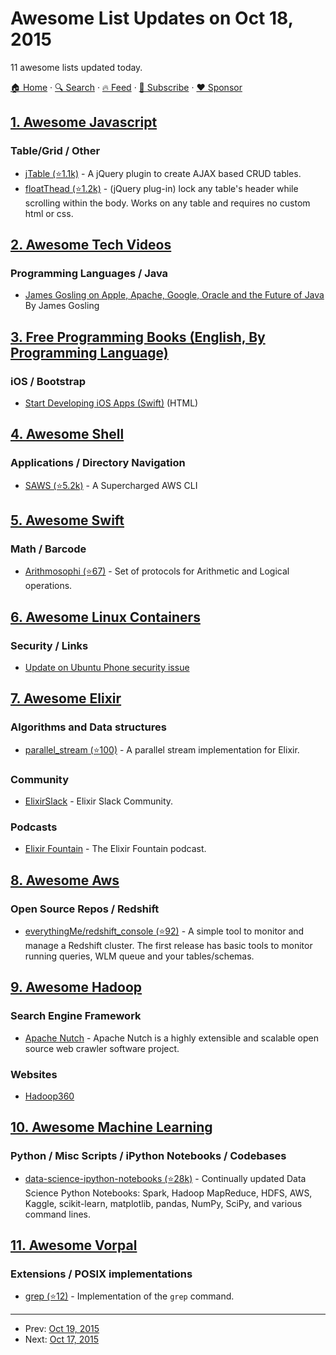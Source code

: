 # Awesome List Updates on Oct 18, 2015

11 awesome lists updated today.

[🏠 Home](/README.md) · [🔍 Search](https://www.trackawesomelist.com/search/) · [🔥 Feed](https://www.trackawesomelist.com/rss.xml) · [📮 Subscribe](https://trackawesomelist.us17.list-manage.com/subscribe?u=d2f0117aa829c83a63ec63c2f&id=36a103854c) · [❤️  Sponsor](https://github.com/sponsors/theowenyoung)



## [1. Awesome Javascript](/content/sorrycc/awesome-javascript/README.md)

### Table/Grid / Other

*   [jTable (⭐1.1k)](https://github.com/hikalkan/jtable) - A jQuery plugin to create AJAX based CRUD tables.
*   [floatThead (⭐1.2k)](https://github.com/mkoryak/floatThead) - (jQuery plug-in) lock any table's header while scrolling within the body. Works on any table and requires no custom html or css.

## [2. Awesome Tech Videos](/content/lucasviola/awesome-tech-videos/README.md)

### Programming Languages / Java

*   [James Gosling on Apple, Apache, Google, Oracle and the Future of Java](https://www.youtube.com/watch?v=9ei-rbULWoA) By James Gosling

## [3. Free Programming Books (English, By Programming Language)](/content/EbookFoundation/free-programming-books/README.md)

### iOS / Bootstrap

*   [Start Developing iOS Apps (Swift)](https://developer.apple.com/library/prerelease/ios/referencelibrary/GettingStarted/DevelopiOSAppsSwift/index.html) (HTML)

## [4. Awesome Shell](/content/alebcay/awesome-shell/README.md)

### Applications / Directory Navigation

*   [SAWS (⭐5.2k)](https://github.com/donnemartin/saws) - A Supercharged AWS CLI

## [5. Awesome Swift](/content/matteocrippa/awesome-swift/README.md)

### Math / Barcode

*   [Arithmosophi (⭐67)](https://github.com/phimage/Arithmosophi) - Set of protocols for Arithmetic and Logical operations.

## [6. Awesome Linux Containers](/content/Friz-zy/awesome-linux-containers/README.md)

### Security / Links

*   [Update on Ubuntu Phone security issue](https://insights.ubuntu.com/2015/10/15/update-on-ubuntu-phone-security-issue/)

## [7. Awesome Elixir](/content/h4cc/awesome-elixir/README.md)

### Algorithms and Data structures

*   [parallel\_stream (⭐100)](https://github.com/beatrichartz/parallel_stream) - A parallel stream implementation for Elixir.

### Community

*   [ElixirSlack](https://elixir-slackin.herokuapp.com/) - Elixir Slack Community.

### Podcasts

*   [Elixir Fountain](https://soundcloud.com/elixirfountain) - The Elixir Fountain podcast.

## [8. Awesome Aws](/content/donnemartin/awesome-aws/README.md)

### Open Source Repos / Redshift

*   [everythingMe/redshift\_console (⭐92)](https://github.com/EverythingMe/redshift_console) -  A simple tool to monitor and manage a Redshift cluster. The first release has basic tools to monitor running queries, WLM queue and your tables/schemas.

## [9. Awesome Hadoop](/content/youngwookim/awesome-hadoop/README.md)

### Search Engine Framework

*   [Apache Nutch](http://nutch.apache.org/) - Apache Nutch is a highly extensible and scalable open source web crawler software project.

### Websites

*   [Hadoop360](http://www.hadoop360.com/)

## [10. Awesome Machine Learning](/content/josephmisiti/awesome-machine-learning/README.md)

### Python / Misc Scripts / iPython Notebooks / Codebases

*   [data-science-ipython-notebooks (⭐28k)](https://github.com/donnemartin/data-science-ipython-notebooks) - Continually updated Data Science Python Notebooks: Spark, Hadoop MapReduce, HDFS, AWS, Kaggle, scikit-learn, matplotlib, pandas, NumPy, SciPy, and various command lines.

## [11. Awesome Vorpal](/content/vorpaljs/awesome-vorpal/README.md)

### Extensions / POSIX implementations

*   [grep (⭐12)](https://github.com/vorpaljs/vorpal-grep) - Implementation of the `grep` command.

---

- Prev: [Oct 19, 2015](/content/2015/10/19/README.md)
- Next: [Oct 17, 2015](/content/2015/10/17/README.md)